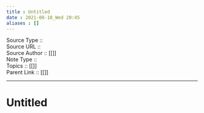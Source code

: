 ```yaml
---
title : Untitled
date : 2021-08-18_Wed 20:45
aliases : []
---
```

Source Type :: <br>
Source URL :: <br>
Source Author :: [[]]<br>
Note Type :: <br>
Topics :: [[]]<br>
Parent Link :: [[]]<br>

---
# Untitled